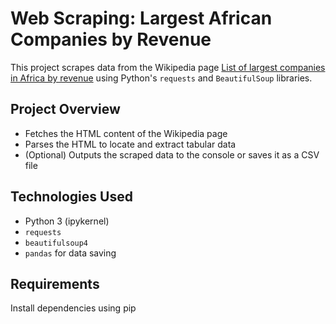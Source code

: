 #  Web Scraping: Largest African Companies by Revenue

This project scrapes data from the Wikipedia page [List of largest companies in Africa by revenue](https://en.wikipedia.org/wiki/List_of_largest_companies_in_Africa_by_revenue) using Python's `requests` and `BeautifulSoup` libraries.

##  Project Overview

- Fetches the HTML content of the Wikipedia page
- Parses the HTML to locate and extract tabular data
- (Optional) Outputs the scraped data to the console or saves it as a CSV file

##  Technologies Used

- Python 3 (ipykernel)
- `requests`
- `beautifulsoup4`
- `pandas` for data saving

##  Requirements

Install dependencies using pip

